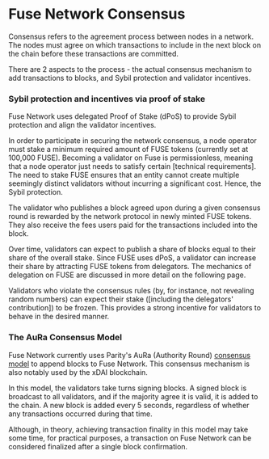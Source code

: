 # Fuse Network Consensus

Consensus refers to the agreement process between nodes in a network. The nodes must agree on which transactions to include in the next block on the chain before these transactions are committed.

There are 2 aspects to the process - the actual consensus mechanism to add transactions to blocks, and Sybil protection and validator incentives.

### Sybil protection and incentives via proof of stake

Fuse Network uses delegated Proof of Stake \(dPoS\) to provide Sybil protection and align the validator incentives.  

In order to participate in securing the network consensus, a node operator must stake a minimum required amount of FUSE tokens \(currently set at 100,000 FUSE\). Becoming a validator on Fuse is permissionless, meaning that a node operator just needs to satisfy certain \[technical requirements\]. The need to stake FUSE ensures that an entity cannot create multiple seemingly distinct validators without incurring a significant cost. Hence, the Sybil protection.

The validator who publishes a block agreed upon during a given consensus round is rewarded by the network protocol in newly minted FUSE tokens. They also receive the fees users paid for the transactions included into the block.

Over time, validators can expect to publish a share of blocks equal to their share of the overall stake. Since FUSE uses dPoS, a validator can increase their share by attracting FUSE tokens from delegators. The mechanics of delegation on FUSE are discussed in more detail on the following page.

Validators who violate the consensus rules \(by, for instance, not revealing random numbers\) can expect their stake \(\[including the delegators' contribution\]\) to be frozen. This provides a strong incentive for validators to behave in the desired manner.

### The AuRa Consensus Model

Fuse Network currently uses Parity's AuRa \(Authority Round\) [consensus model](https://openethereum.github.io/Aura) to append blocks to Fuse Network. This consensus mechanism is also notably used by the xDAI blockchain.

In this model, the validators take turns signing blocks. A signed block is broadcast to all validators, and if the majority agree it is valid, it is added to the chain. A new block is added every 5 seconds, regardless of whether any transactions occurred during that time.

Although, in theory, achieving transaction finality in this model may take some time, for practical purposes, a transaction on Fuse Network can be considered finalized after a single block confirmation.  

  


